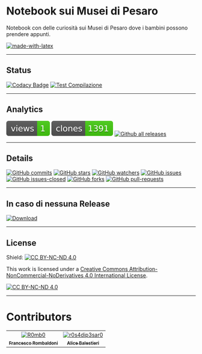 # Notebook sui Musei di Pesaro

Notebook con delle curiosità sui Musei di Pesaro dove i bambini possono prendere appunti.

[![made-with-latex](https://img.shields.io/badge/Made%20with-LaTeX-1f425f.svg)](https://www.latex-project.org/)

---

## Status

[![Codacy Badge](https://app.codacy.com/project/badge/Grade/15d05b9ecb2544f48329d8a6d7c78a6a)](https://app.codacy.com/gh/Pomodoro-Musei-di-Pesaro/Pesaro-Museums-Notebook/dashboard?utm_source=gh&utm_medium=referral&utm_content=&utm_campaign=Badge_grade)
[![Test Compilazione](https://github.com/Pomodoro-Musei-di-Pesaro/Pesaro-Museums-Notebook/actions/workflows/LaTeX_Action.yml/badge.svg?branch=main&event=push)](https://github.com/Pomodoro-Musei-di-Pesaro/Pesaro-Museums-Notebook/actions/workflows/LaTeX_Action.yml)

---

## Analytics

[![views](https://raw.githubusercontent.com/Pomodoro-Musei-di-Pesaro/Pesaro-Museums-Notebook/traffic/traffic-Pesaro-Museums-Notebook/views.svg)](https://github.com/Pomodoro-Musei-di-Pesaro/Pesaro-Museums-Notebook)
[![clones](https://raw.githubusercontent.com/Pomodoro-Musei-di-Pesaro/Pesaro-Museums-Notebook/traffic/traffic-Pesaro-Museums-Notebook/clones.svg)](https://github.com/Pomodoro-Musei-di-Pesaro/Pesaro-Museums-Notebook)
[![Github all releases](https://img.shields.io/github/downloads/Pomodoro-Musei-di-Pesaro/Pesaro-Museums-Notebook/total.svg)](https://GitHub.com/Pomodoro-Musei-di-Pesaro/Pesaro-Museums-Notebook/releases/)

---

## Details

[![GitHub commits](https://badgen.net/github/commits/Pomodoro-Musei-di-Pesaro/Pesaro-Museums-Notebook)](https://GitHub.com/Pomodoro-Musei-di-Pesaro/Pesaro-Museums-Notebook/commit/)
[![GitHub stars](https://badgen.net/github/stars/Pomodoro-Musei-di-Pesaro/Pesaro-Museums-Notebook)](https://GitHub.com/Pomodoro-Musei-di-Pesaro/Pesaro-Museums-Notebook/stargazers/)
[![GitHub watchers](https://img.shields.io/github/watchers/Pomodoro-Musei-di-Pesaro/Pesaro-Museums-Notebook?color=blue)](https://github.com/Pomodoro-Musei-di-Pesaro/Pesaro-Museums-Notebook/watchers)
[![GitHub issues](https://img.shields.io/github/issues/Pomodoro-Musei-di-Pesaro/Pesaro-Museums-Notebook.svg)](https://GitHub.com/Pomodoro-Musei-di-Pesaro/Pesaro-Museums-Notebook/issues/)
[![GitHub issues-closed](https://img.shields.io/github/issues-closed/Pomodoro-Musei-di-Pesaro/Pesaro-Museums-Notebook.svg)](https://GitHub.com/Pomodoro-Musei-di-Pesaro/Pesaro-Museums-Notebook/issues?q=is%3Aissue+is%3Aclosed)
[![GitHub forks](https://badgen.net/github/forks/Pomodoro-Musei-di-Pesaro/Pesaro-Museums-Notebook/)](https://GitHub.com/Pomodoro-Musei-di-Pesaro/Pesaro-Museums-Notebook/network/)
[![GitHub pull-requests](https://img.shields.io/github/issues-pr/Pomodoro-Musei-di-Pesaro/Pesaro-Museums-Notebook.svg)](https://GitHub.com/Pomodoro-Musei-di-Pesaro/Pesaro-Museums-Notebook/pull/)

---

## In caso di nessuna Release

[![Download](https://custom-icon-badges.demolab.com/badge/-Scarica%20i%20documenti%20dimostrativi-blue?style=for-the-badge&logo=download&logoColor=white "Documenti")](https://nightly.link/Pomodoro-Musei-di-Pesaro/Pesaro-Museums-Notebook/workflows/LaTeX_Action/main/Quadernino.zip)

---

## License

Shield: [![CC BY-NC-ND 4.0][cc-by-nc-nd-shield]][cc-by-nc-nd]

This work is licensed under a
[Creative Commons Attribution-NonCommercial-NoDerivatives 4.0 International License][cc-by-nc-nd].

[![CC BY-NC-ND 4.0][cc-by-nc-nd-image]][cc-by-nc-nd]

[cc-by-nc-nd]: http://creativecommons.org/licenses/by-nc-nd/4.0/
[cc-by-nc-nd-image]: https://licensebuttons.net/l/by-nc-nd/4.0/88x31.png
[cc-by-nc-nd-shield]: https://img.shields.io/badge/License-CC%20BY--NC--ND%204.0-lightgrey.svg

---

# Contributors
<!-- readme: collaborators,contributors -start -->
<table>
	<tbody>
		<tr>
            <td align="center">
                <a href="https://github.com/R0mb0">
                    <img src="https://avatars.githubusercontent.com/u/72658034?v=4" width="100;" alt="R0mb0"/>
                    <br />
                    <sub><b>Francesco Rombaldoni</b></sub>
                </a>
            </td>
            <td align="center">
                <a href="https://github.com/r0s4dip3sar0">
                    <img src="https://avatars.githubusercontent.com/u/130976709?v=4" width="100;" alt="r0s4dip3sar0"/>
                    <br />
                    <sub><b>Alice Balestieri</b></sub>
                </a>
            </td>
		</tr>
	<tbody>
</table>
<!-- readme: collaborators,contributors -end -->
